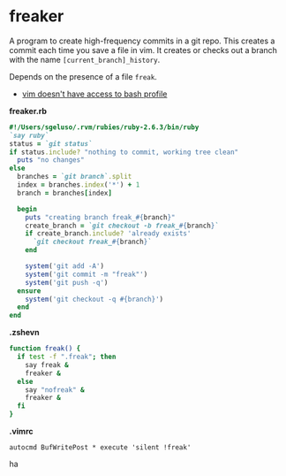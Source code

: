 # freaker
A program to create high-frequency commits in a git repo. This creates a commit
each time you save a file in vim. It creates or checks out a branch with the name
`[current_branch]_history`.

Depends on the presence of a file `freak`.

* [vim doesn't have access to bash profile](https://stackoverflow.com/questions/4642822/commands-executed-from-vim-are-not-recognizing-bash-command-aliases#comment32725637_4642855)

**freaker.rb**
```ruby
#!/Users/sgeluso/.rvm/rubies/ruby-2.6.3/bin/ruby
`say ruby`
status = `git status`
if status.include? "nothing to commit, working tree clean"
  puts "no changes"
else
  branches = `git branch`.split
  index = branches.index('*') + 1
  branch = branches[index]

  begin
    puts "creating branch freak_#{branch}"
    create_branch = `git checkout -b freak_#{branch}`
    if create_branch.include? 'already exists'
      `git checkout freak_#{branch}`
    end

    system('git add -A')
    system('git commit -m "freak"')
    system('git push -q')
  ensure
    system('git checkout -q #{branch}')
  end
end
```

**.zshevn**
```bash
function freak() {
  if test -f ".freak"; then
    say freak &
    freaker &
  else
    say "nofreak" &
    freaker &
  fi
}
```

**.vimrc**
```vim
autocmd BufWritePost * execute 'silent !freak'
```

ha
